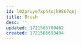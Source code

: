 ```yaml
---
id: l02pruye7xph4ojk9867qnj
title: Brush
desc: ''
updated: 1721566700462
created: 1721566693494
---
```

